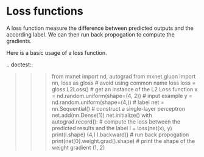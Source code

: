 # Loss functions

A loss function measure the difference between predicted outputs and the
according label. We can then run back propogation to compute the gradients.

Here is a basic usage of a loss function.

.. doctest::

   >>> from mxnet import nd, autograd
   >>> from mxnet.gluon import nn, loss as gloss  # avoid using common name loss
   >>> loss = gloss.L2Loss()  # get an instance of the L2 Loss function
   >>> x = nd.random.uniform(shape=(4, 2))  # input example
   >>> y = nd.random.uniform(shape=(4,))  # label
   >>> net = nn.Sequential()  # construct a single-layer perceptron
   >>> net.add(nn.Dense(1))
   >>> net.initialize()
   >>> with autograd.record():
   >>>     # compute the loss between the predicted results and the label
   >>>     l =  loss(net(x), y)
   >>>     print(l.shape)
   (4,)
   >>> l.backward()  # run back propogation
   >>> print(net[0].weight.grad().shape)  # print the shape of the weight gradient
   (1, 2)
